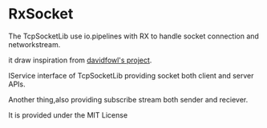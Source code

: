 # RxSocket
The TcpSocketLib use io.pipelines with RX to handle socket connection and networkstream.

it draw inspiration from [davidfowl's project](https://github.com/davidfowl/TcpEcho).

IService interface of TcpSocketLib providing socket both client and server APIs. 

Another thing,also providing subscribe stream both sender and reciever.

It is provided under the MIT License
